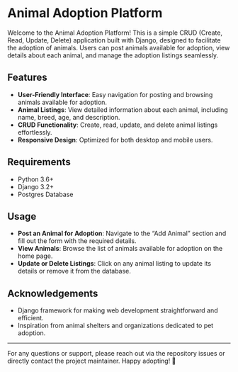 # Animal Adoption Platform

Welcome to the Animal Adoption Platform! This is a simple CRUD (Create, Read, Update, Delete) application built with Django, designed to facilitate the adoption of animals. Users can post animals available for adoption, view details about each animal, and manage the adoption listings seamlessly.

## Features

- **User-Friendly Interface**: Easy navigation for posting and browsing animals available for adoption.
- **Animal Listings**: View detailed information about each animal, including name, breed, age, and description.
- **CRUD Functionality**: Create, read, update, and delete animal listings effortlessly.
- **Responsive Design**: Optimized for both desktop and mobile users.

## Requirements

- Python 3.6+
- Django 3.2+
- Postgres Database

## Usage

- **Post an Animal for Adoption**: Navigate to the “Add Animal” section and fill out the form with the required details.
- **View Animals**: Browse the list of animals available for adoption on the home page.
- **Update or Delete Listings**: Click on any animal listing to update its details or remove it from the database.


## Acknowledgements

- Django framework for making web development straightforward and efficient.
- Inspiration from animal shelters and organizations dedicated to pet adoption.

---

For any questions or support, please reach out via the repository issues or directly contact the project maintainer. Happy adopting! 🐾
